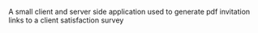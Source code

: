 A small client and server side application used to generate pdf invitation links to a client satisfaction survey
